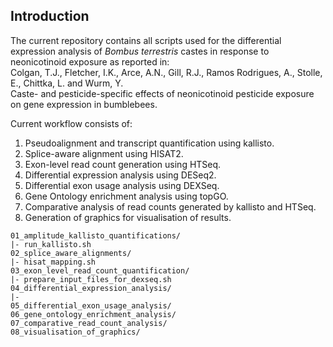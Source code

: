 ## Introduction

The current repository contains all scripts used for the differential expression analysis of _Bombus terrestris_ castes in response to neonicotinoid exposure as reported in:  
Colgan, T.J., Fletcher, I.K., Arce, A.N., Gill, R.J., Ramos Rodrigues, A., Stolle, E., Chittka, L. and Wurm, Y.  
Caste- and pesticide-specific effects of neonicotinoid pesticide exposure on gene expression in bumblebees.   

Current workflow consists of:  
1. Pseudoalignment and transcript quantification using kallisto.   
2. Splice-aware alignment using HISAT2.  
3. Exon-level read count generation using HTSeq.  
4. Differential expression analysis using DESeq2.  
5. Differential exon usage analysis using DEXSeq.   
6. Gene Ontology enrichment analysis using topGO. 
7. Comparative analysis of read counts generated by kallisto and HTSeq.  
8. Generation of graphics for visualisation of results.  

```
01_amplitude_kallisto_quantifications/
|- run_kallisto.sh
02_splice_aware_alignments/
|- hisat_mapping.sh
03_exon_level_read_count_quantification/
|- prepare_input_files_for_dexseq.sh
04_differential_expression_analysis/
|- 
05_differential_exon_usage_analysis/
06_gene_ontology_enrichment_analysis/
07_comparative_read_count_analysis/
08_visualisation_of_graphics/

```
